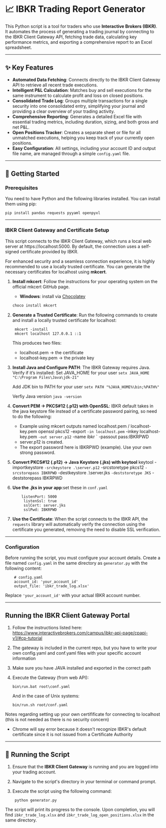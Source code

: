 # 📈 IBKR Trading Report Generator

This Python script is a tool for traders who use **Interactive Brokers (IBKR)**. It automates the process of generating a trading journal by connecting to the IBKR Client Gateway API, fetching trade data, calculating key performance metrics, and exporting a comprehensive report to an Excel spreadsheet.

---

## ✨ Key Features

- **Automated Data Fetching**: Connects directly to the IBKR Client Gateway API to retrieve all recent trade executions.
- **Intelligent P&L Calculation**: Matches buy and sell executions for the same instrument to calculate profit and loss on closed positions.
- **Consolidated Trade Log**: Groups multiple transactions for a single security into one consolidated entry, simplifying your journal and providing a clear overview of your trading activity.
- **Comprehensive Reporting**: Generates a detailed Excel file with essential trading metrics, including duration, sizing, and both gross and net P&L.
- **Open Positions Tracker**: Creates a separate sheet or file for all unmatched executions, helping you keep track of your currently open positions.
- **Easy Configuration**: All settings, including your account ID and output file name, are managed through a simple `config.yaml` file.

---

## 🚀 Getting Started

### Prerequisites

You need to have Python and the following libraries installed. You can install them using pip:

    pip install pandas requests pyyaml openpyxl

---

### IBKR Client Gateway and Certificate Setup

This script connects to the IBKR Client Gateway, which runs a local web server at https://localhost:5000. By default, the connection uses a self-signed certificate provided by IBKR.

For enhanced security and a seamless connection experience, it is highly recommended to use a locally trusted certificate. You can generate the necessary certificates for localhost using **mkcert**.

1. **Install mkcert**: Follow the instructions for your operating system on the official mkcert GitHub page.
    - **Windows**: install via [Chocolatey](https://chocolatey.org/install)  
    ```powershell
    choco install mkcert
    ```
3. **Generate a Trusted Certificate**: Run the following commands to create and install a locally trusted certificate for localhost:

        mkcert -install
        mkcert localhost 127.0.0.1 ::1
   
    This produces two files:
   - localhost.pem → the certificate
   - localhost-key.pem → the private key

4. **Install Java and Configure PATH**: The IBKR Gateway requires Java. Verify if it’s installed:
   Set JAVA_HOME for your user
    ```setx JAVA_HOME "C:\Program Files\Java\jdk-21"```

   Add JDK bin to PATH for your user
    ```setx PATH "%JAVA_HOME%\bin;%PATH%"```

   Verfiy Java version
   ```java -version```
   
5. **Convert PEM → PKCS#12 (.p12) with OpenSSL**: IBKR default takes  in the java keystore file instead of a certificate password pairing, so need to do the following:
   - Example using mkcert outputs named localhost.pem / localhost-key.pem
    openssl pkcs12 -export `
      -in localhost.pem `
      -inkey localhost-key.pem `
      -out server.p12 `
      -name ibkr `
       -passout pass:IBKRPWD
   - server.p12 is created.
   - The export password here is IBKRPWD (example). Use your own strong password.
     
6. **Convert PKCS#12 (.p12) → Java Keystore (.jks) with keytool**
   keytool -importkeystore `
  -srckeystore .\server.p12 `
  -srcstoretype pkcs12 `
  -srcstorepass IBKRPWD `
  -destkeystore .\server.jks `
  -deststoretype JKS `
  -deststorepass IBKRPWD

7. **Use the .jks in your app**:set these in ```conf.yaml```
   ```
       listenPort: 5000
        listenSsl: true
        sslCert: server.jks
        sslPwd: IBKRPWD
   ```

9. **Use the Certificate**: When the script connects to the IBKR API, the `requests` library will automatically verify the connection using the certificate you generated, removing the need to disable SSL verification.

---

### Configuration

Before running the script, you must configure your account details. Create a file named `config.yaml` in the same directory as `generator.py` with the following content:

        # config.yaml
        account_id: 'your_account_id'
        output_file: 'ibkr_trade_log.xlsx'

Replace `'your_account_id'` with your actual IBKR account number.

---

## Running the IBKR Client Gateway Portal

1. Follow the instructions listed here: https://www.interactivebrokers.com/campus/ibkr-api-page/cpapi-v1/#cp-tutorial
2. The gateway is included in the current repo, but you have to write your own config.yaml and conf.yaml files with your specific account information
3. Make sure you have JAVA installed and exported in the correct path
4. Execute the Gateway (from web API):

    `bin\run.bat root\conf.yaml`

    And in the case of Unix systems:

    `bin/run.sh root/conf.yaml`

Notes regarding setting up your own certifificate for connecting to localhost (this is not needed as there is no security concern)
- Chrome will say error because it doesn't recognize IBKR's default certificate since it is not issued from a Certificate Authority
---

## 🏃 Running the Script

1. Ensure that the **IBKR Client Gateway** is running and you are logged into your trading account.
2. Navigate to the script's directory in your terminal or command prompt.
3. Execute the script using the following command:

        python generator.py

The script will print its progress to the console. Upon completion, you will find `ibkr_trade_log.xlsx` and `ibkr_trade_log_open_positions.xlsx` in the same directory.

